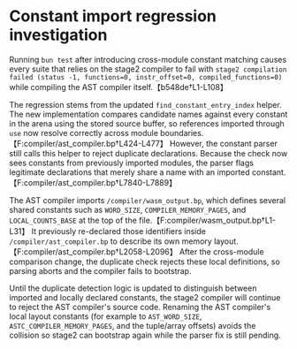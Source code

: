 # Constant import regression investigation

Running `bun test` after introducing cross-module constant matching causes every suite that relies on the stage2 compiler to fail with `stage2 compilation failed (status -1, functions=0, instr_offset=0, compiled_functions=0)` while compiling the AST compiler itself.【b548de†L1-L108】

The regression stems from the updated `find_constant_entry_index` helper. The new implementation compares candidate names against every constant in the arena using the stored source buffer, so references imported through `use` now resolve correctly across module boundaries.【F:compiler/ast_compiler.bp†L424-L477】 However, the constant parser still calls this helper to reject duplicate declarations. Because the check now sees constants from previously imported modules, the parser flags legitimate declarations that merely share a name with an imported constant.【F:compiler/ast_compiler.bp†L7840-L7889】

The AST compiler imports `/compiler/wasm_output.bp`, which defines several shared constants such as `WORD_SIZE`, `COMPILER_MEMORY_PAGES`, and `LOCAL_COUNTS_BASE` at the top of the file.【F:compiler/wasm_output.bp†L1-L31】 It previously re-declared those identifiers inside `/compiler/ast_compiler.bp` to describe its own memory layout.【F:compiler/ast_compiler.bp†L2058-L2096】 After the cross-module comparison change, the duplicate check rejects these local definitions, so parsing aborts and the compiler fails to bootstrap.

Until the duplicate detection logic is updated to distinguish between imported and locally declared constants, the stage2 compiler will continue to reject the AST compiler's source code. Renaming the AST compiler's local layout constants (for example to `AST_WORD_SIZE`, `ASTC_COMPILER_MEMORY_PAGES`, and the tuple/array offsets) avoids the collision so stage2 can bootstrap again while the parser fix is still pending.
